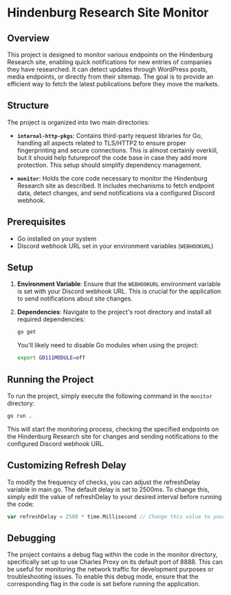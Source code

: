 # Hindenburg Research Site Monitor

## Overview

This project is designed to monitor various endpoints on the Hindenburg Research site, enabling quick notifications for new entries of companies they have researched. It can detect updates through WordPress posts, media endpoints, or directly from their sitemap. The goal is to provide an efficient way to fetch the latest publications before they move the markets.

## Structure

The project is organized into two main directories:

- **`internal-http-pkgs`**: Contains third-party request libraries for Go, handling all aspects related to TLS/HTTP2 to ensure proper fingerprinting and secure connections. This is almost certainly overkill, but it should help futureproof the code base in case they add more protection. This setup should simplify dependency management.

- **`monitor`**: Holds the core code necessary to monitor the Hindenburg Research site as described. It includes mechanisms to fetch endpoint data, detect changes, and send notifications via a configured Discord webhook.

## Prerequisites

- Go installed on your system
- Discord webhook URL set in your environment variables (`WEBHOOKURL`)

## Setup

1. **Environment Variable**: Ensure that the `WEBHOOKURL` environment variable is set with your Discord webhook URL. This is crucial for the application to send notifications about site changes.

2. **Dependencies**: Navigate to the project's root directory and install all required dependencies:
    ```bash
    go get
    ```

    You'll likely need to disable Go modules when using the project:
    ```bash
    export GO111MODULE=off
    ```

## Running the Project

To run the project, simply execute the following command in the `monitor` directory:

```bash
go run .
```
This will start the monitoring process, checking the specified endpoints on the Hindenburg Research site for changes and sending notifications to the configured Discord webhook URL.

## Customizing Refresh Delay
To modify the frequency of checks, you can adjust the refreshDelay variable in main.go. The default delay is set to 2500ms. To change this, simply edit the value of refreshDelay to your desired interval before running the code:
```go
var refreshDelay = 2500 * time.Millisecond // Change this value to your preferred delay
```

## Debugging
The project contains a debug flag within the code in the monitor directory, specifically set up to use Charles Proxy on its default port of 8888. This can be useful for  monitoring the network traffic for development purposes or troubleshooting issues. To enable this debug mode, ensure that the corresponding flag in the code is set before running the application.
